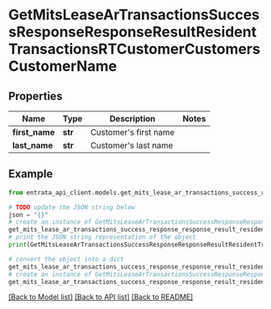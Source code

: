 # GetMitsLeaseArTransactionsSuccessResponseResponseResultResidentTransactionsRTCustomerCustomersCustomerName


## Properties

Name | Type | Description | Notes
------------ | ------------- | ------------- | -------------
**first_name** | **str** | Customer&#39;s first name | 
**last_name** | **str** | Customer&#39;s last name | 

## Example

```python
from entrata_api_client.models.get_mits_lease_ar_transactions_success_response_response_result_resident_transactions_rt_customer_customers_customer_name import GetMitsLeaseArTransactionsSuccessResponseResponseResultResidentTransactionsRTCustomerCustomersCustomerName

# TODO update the JSON string below
json = "{}"
# create an instance of GetMitsLeaseArTransactionsSuccessResponseResponseResultResidentTransactionsRTCustomerCustomersCustomerName from a JSON string
get_mits_lease_ar_transactions_success_response_response_result_resident_transactions_rt_customer_customers_customer_name_instance = GetMitsLeaseArTransactionsSuccessResponseResponseResultResidentTransactionsRTCustomerCustomersCustomerName.from_json(json)
# print the JSON string representation of the object
print(GetMitsLeaseArTransactionsSuccessResponseResponseResultResidentTransactionsRTCustomerCustomersCustomerName.to_json())

# convert the object into a dict
get_mits_lease_ar_transactions_success_response_response_result_resident_transactions_rt_customer_customers_customer_name_dict = get_mits_lease_ar_transactions_success_response_response_result_resident_transactions_rt_customer_customers_customer_name_instance.to_dict()
# create an instance of GetMitsLeaseArTransactionsSuccessResponseResponseResultResidentTransactionsRTCustomerCustomersCustomerName from a dict
get_mits_lease_ar_transactions_success_response_response_result_resident_transactions_rt_customer_customers_customer_name_from_dict = GetMitsLeaseArTransactionsSuccessResponseResponseResultResidentTransactionsRTCustomerCustomersCustomerName.from_dict(get_mits_lease_ar_transactions_success_response_response_result_resident_transactions_rt_customer_customers_customer_name_dict)
```
[[Back to Model list]](../README.md#documentation-for-models) [[Back to API list]](../README.md#documentation-for-api-endpoints) [[Back to README]](../README.md)


